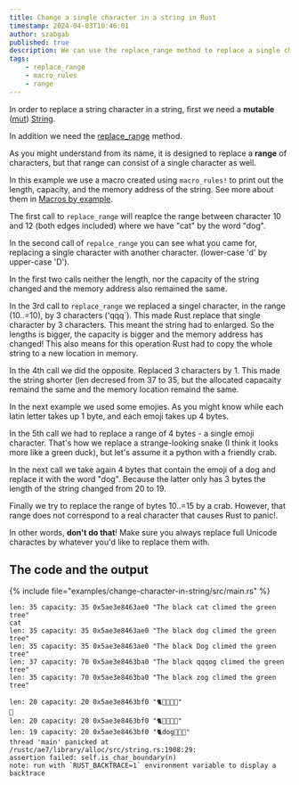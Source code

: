 ```yaml
---
title: Change a single character in a string in Rust
timestamp: 2024-04-03T10:46:01
author: szabgab
published: true
description: We can use the replace_range method to replace a single character in a string
tags:
    - replace_range
    - macro_rules
    - range
---
```


In order to replace a string character in a string, first we need a **mutable** ([mut](https://doc.rust-lang.org/std/keyword.mut.html))  [String](https://doc.rust-lang.org/std/string/struct.String.html).

In addition we need the [replace_range](https://doc.rust-lang.org/std/string/struct.String.html#method.replace_range) method.

As you might understand from its name, it is designed to replace a **range** of characters, but that range can consist of a single
character as well.

In this example we use a macro created using `macro_rules!` to print out the length, capacity, and the memory address of the string. See more about them
in [Macros by example](https://doc.rust-lang.org/reference/macros-by-example.html).

The first call to `replace_range` will reaplce the range between character 10 and 12 (both edges included) where we have "cat" by the word "dog".

In the second call of `repalce_range` you can see what you came for, replacing a single character with another character. (lower-case 'd' by upper-case 'D').

In the first two calls neither the length, nor the capacity of the string changed and the memory address also remained the same.

In the 3rd call to `replace_range` we replaced a singel character, in the range (10..=10), by 3 characters ('qqq`). This made Rust replace that single character
by 3 characters. This meant the string had to enlarged. So the lengths is bigger, the capacity is bigger and the memory address has changed!
This also means for this operation Rust had to copy the whole string to a new location in memory.

In the 4th call we did the opposite. Replaced 3 characters by 1. This made the string shorter (len decresed from 37 to 35, but the allocated capacaity remaind the same
and the memory location remaind the same.

In the next example we used some emojies. As you might know while each latin letter takes up 1 byte, and each emoji takes up 4 bytes.

In the 5th call we had to replace a range of 4 bytes - a single emoji character. That's how we replace a strange-looking snake (I think it looks more like a green duck),
but let's assume it a python with a friendly crab.

In the next call we take again 4 bytes that contain the emoji of a dog and replace it with the word "dog". Because the latter only has 3 bytes the length of the string
changed from 20 to 19.

Finally we try to replace the range of bytes 10..=15 by a crab. However, that range does not correspond to a real character that causes Rust to panic!.

In other words, **don't do that**! Make sure you always replace full Unicode charactes by whatever you'd like to replace them with.

## The code and the output

{% include file="examples/change-character-in-string/src/main.rs" %}

```
len: 35 capacity: 35 0x5ae3e8463ae0 "The black cat climed the green tree"
cat
len: 35 capacity: 35 0x5ae3e8463ae0 "The black dog climed the green tree"
len: 35 capacity: 35 0x5ae3e8463ae0 "The black Dog climed the green tree"
len: 37 capacity: 70 0x5ae3e8463ba0 "The black qqqog climed the green tree"
len: 35 capacity: 70 0x5ae3e8463ba0 "The black zog climed the green tree"

len: 20 capacity: 20 0x5ae3e8463bf0 "🐈🦮🦍🐍🐪"
🐍
len: 20 capacity: 20 0x5ae3e8463bf0 "🐈🦮🦍🦀🐪"
len: 19 capacity: 20 0x5ae3e8463bf0 "🐈dog🦍🦀🐪"
thread 'main' panicked at /rustc/ae7/library/alloc/src/string.rs:1908:29:
assertion failed: self.is_char_boundary(n)
note: run with `RUST_BACKTRACE=1` environment variable to display a backtrace
```

